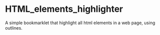 # HTML_elements_highlighter
A simple bookmarklet that highlight all html elements in a web page, using outlines.
